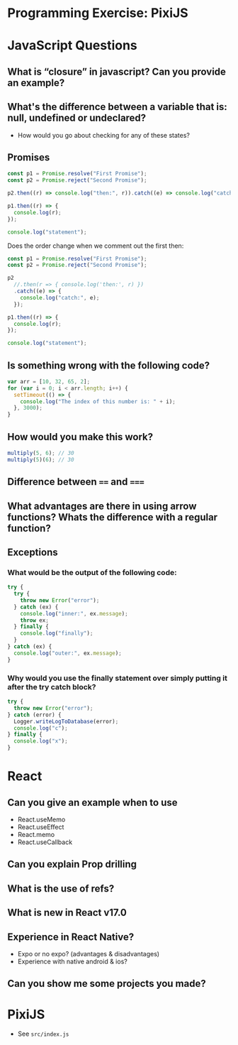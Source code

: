 # Programming Exercise: PixiJS

# JavaScript Questions

## What is “closure” in javascript? Can you provide an example?

## What's the difference between a variable that is: null, undefined or undeclared?

- How would you go about checking for any of these states?

## Promises

```javascript
const p1 = Promise.resolve("First Promise");
const p2 = Promise.reject("Second Promise");

p2.then((r) => console.log("then:", r)).catch((e) => console.log("catch:", e));

p1.then((r) => {
  console.log(r);
});

console.log("statement");
```

Does the order change when we comment out the first then:

```javascript
const p1 = Promise.resolve("First Promise");
const p2 = Promise.reject("Second Promise");

p2
  //.then(r => { console.log('then:', r) })
  .catch((e) => {
    console.log("catch:", e);
  });

p1.then((r) => {
  console.log(r);
});

console.log("statement");
```

## Is something wrong with the following code?

```javascript
var arr = [10, 32, 65, 2];
for (var i = 0; i < arr.length; i++) {
  setTimeout(() => {
    console.log("The index of this number is: " + i);
  }, 3000);
}
```

## How would you make this work?

```javascript
multiply(5, 6); // 30
multiply(5)(6); // 30
```

## Difference between `==` and `===`

## What advantages are there in using arrow functions? Whats the difference with a regular function?

## Exceptions

### What would be the output of the following code:

```javascript
try {
  try {
    throw new Error("error");
  } catch (ex) {
    console.log("inner:", ex.message);
    throw ex;
  } finally {
    console.log("finally");
  }
} catch (ex) {
  console.log("outer:", ex.message);
}
```

### Why would you use the finally statement over simply putting it after the try catch block?

```javascript
try {
  throw new Error("error");
} catch (error) {
  Logger.writeLogToDatabase(error);
  console.log("c");
} finally {
  console.log("x");
}
```

# React

## Can you give an example when to use

- React.useMemo
- React.useEffect
- React.memo
- React.useCallback

## Can you explain Prop drilling

## What is the use of refs?

## What is new in React v17.0

## Experience in React Native?

- Expo or no expo? (advantages & disadvantages)
- Experience with native android & ios?

## Can you show me some projects you made?

# PixiJS

- See `src/index.js`
